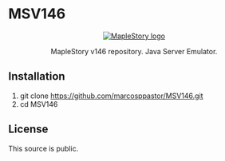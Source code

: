 # MSV146
<p align="center">
  <a href="#">
    <img src="https://nxl.nxfs.nexon.com/media/1475/ms_launcher_logo_-2x.png" alt="MapleStory logo">
  </a>
</p>
<p align="center">MapleStory v146 repository. Java Server Emulator.</p>

## Installation
1. git clone https://github.com/marcosppastor/MSV146.git
2. cd MSV146

## License
This source is public.
